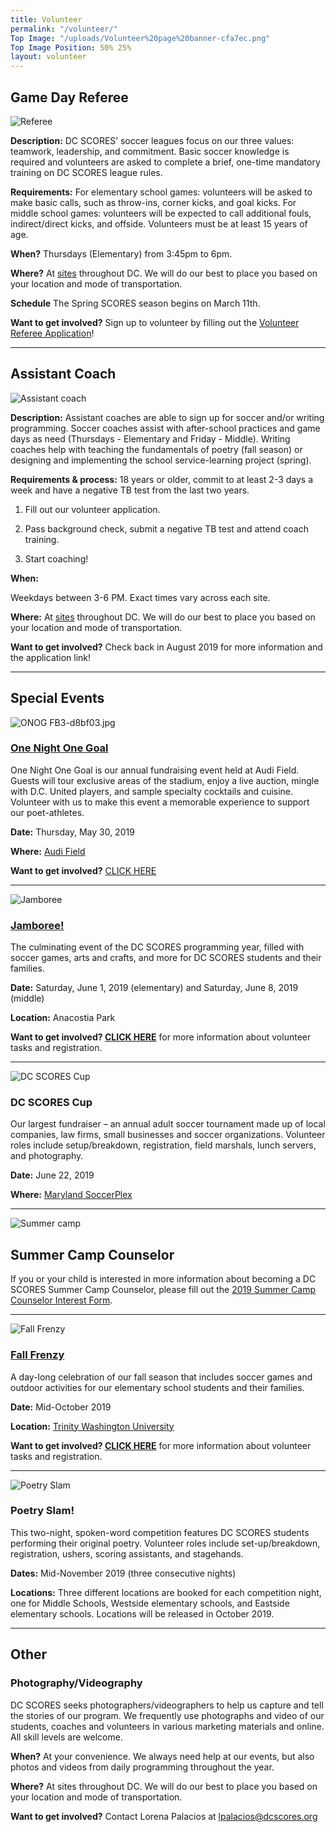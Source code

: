 ```yaml
---
title: Volunteer
permalink: "/volunteer/"
Top Image: "/uploads/Volunteer%20page%20banner-cfa7ec.png"
Top Image Position: 50% 25%
layout: volunteer
---
```


<span id="volunteer-referee"></span>

## Game Day Referee

![Referee](/uploads/volunteer-referee-float-left.jpg)

**Description:**
DC SCORES’ soccer leagues focus on our three values: teamwork, leadership, and commitment. Basic soccer knowledge is required and volunteers are asked to complete a brief, one-time mandatory training on DC SCORES league rules.

**Requirements:**
For elementary school games: volunteers will be asked to make basic calls, such as throw-ins, corner kicks, and goal kicks. For middle school games: volunteers will be expected to call additional fouls, indirect/direct kicks, and offside. Volunteers must be at least 15 years of age.

**When?**
Thursdays (Elementary) from 3:45pm to 6pm.

**Where?**
At <a href="/our-program/program-sites/" target="_blank">sites</a> throughout DC. We will do our best to place you based on your location and mode of transportation.

**Schedule**
The Spring SCORES season begins on March 11th.

**Want to get involved?**
Sign up to volunteer by filling out the [Volunteer Referee Application](https://docs.google.com/forms/d/e/1FAIpQLSdtpW2rvPWQ-mzjq-XRo9frtaUwqTiURtSndRcggh1qTnBKcQ/viewform)!

---

<span id="volunteer-assistant-coach"></span>

## Assistant Coach

![Assistant coach](/uploads/volunteer-assistant-coach-float-left.jpg)

**Description:**
Assistant coaches are able to sign up for soccer and/or writing programming. Soccer coaches assist with after-school practices and game days as need (Thursdays - Elementary and Friday - Middle). Writing coaches help with teaching the fundamentals of poetry (fall season) or designing and implementing the school service-learning project (spring).

**Requirements & process:**
18 years or older, commit to at least 2-3 days a week and have a negative TB test from the last two years.

1. Fill out our volunteer application.

2. Pass background check, submit a negative TB test and attend coach training.

3. Start coaching!

**When:**

Weekdays between 3-6 PM. Exact times vary across each site.

**Where:**
At <a href="/our-program/program-sites/" target="_blank">sites</a> throughout DC. We will do our best to place you based on your location and mode of transportation.

**Want to get involved?**
Check back in August 2019 for more information and the application link!

---

<span id="volunteer-special-events"></span>

## Special Events

![ONOG FB3-d8bf03.jpg](/uploads/ONOG%20FB3-d8bf03.jpg)

### [One Night One Goal](www.onenightonegoal.com)

One Night One Goal is our annual fundraising event held at Audi Field. Guests will tour exclusive areas of the stadium, enjoy a live auction, mingle with D.C. United players, and sample specialty cocktails and cuisine. Volunteer with us to make this event a memorable experience to support our poet-athletes.

**Date:** Thursday, May 30, 2019

**Where:** [Audi Field](https://www.google.com/maps/place/Audi\+Field/@38.8689556,-77.0151054,17z/data=!3m1!4b1!4m5!3m4!1s0x89b7b76255c962df:0x958b3d454edb82d0!8m2!3d38.8689514!4d-77.0129167)

**Want to get involved?** [CLICK HERE](https://docs.google.com/forms/d/e/1FAIpQLScPqsqtppDCRjutCUoxLA6y57ni3_CTJ1mKAjZvCu5_jpvAGA/viewform)

---

![Jamboree](/uploads/volunteer-jamboree-float-left-small.jpg)

### [Jamboree!](https://www.dcscores.org/jamboree/)

The culminating event of the DC SCORES programming year, filled with soccer games, arts and crafts, and more for DC SCORES students and their families.

**Date:** Saturday, June 1, 2019 (elementary) and Saturday, June 8, 2019 (middle)

**Location:** Anacostia Park

**Want to get involved? [CLICK HERE](https://www.dcscores.org/jamboree/)** for more information about volunteer tasks and registration.

---

![DC SCORES Cup](/uploads/volunteer-scores-cup-float-right.jpg)

### DC SCORES Cup

Our largest fundraiser – an annual adult soccer tournament made up of local companies, law firms, small businesses and soccer organizations. Volunteer roles include setup/breakdown, registration, field marshals, lunch servers, and photography.

**Date:** June 22, 2019

**Where:** [Maryland SoccerPlex](https://www.google.com/maps?q=maryland\+soccerplex&um=1&ie=UTF-8&sa=X&ved=0ahUKEwixw42ElYnfAhVqzlkKHeY2BY0Q_AUIDigB)

---

![Summer camp](/uploads/volunteer-summer-camp-float-left.jpg)

## Summer Camp Counselor

If you or your child is interested in more information about becoming a DC SCORES Summer Camp Counselor, please fill out the [2019 Summer Camp Counselor Interest Form](https://docs.google.com/forms/d/e/1FAIpQLSdm3lwtPaIWBnGik0wmCkumA_0mni-xPIUbIWBQ4maPwngo_w/viewform).

---

![Fall Frenzy](/uploads/volunteer-fall-frenzy-float-right-small.jpg)

### [Fall Frenzy](https://www.dcscores.org/fallfrenzy/)

A day-long celebration of our fall season that includes soccer games and outdoor activities for our elementary school students and their families.

**Date:** Mid-October 2019

**Location:** [Trinity Washington University](https://www.google.com/maps/place/Trinity\+Washington\+University/@38.9275815,-77.007104,17z/data=!3m1!4b1!4m5!3m4!1s0x89b7c7f95d00e459:0x5d7b60436fe81cce!8m2!3d38.9275815!4d-77.0049153)

**Want to get involved? [CLICK HERE](https://www.dcscores.org/fallfrenzy/)** for more information about volunteer tasks and registration.

---

![Poetry Slam](/uploads/volunteer-poetry-slam-float-left.jpg)

### Poetry Slam!

This two-night, spoken-word competition features DC SCORES students performing their original poetry. Volunteer roles include set-up/breakdown, registration, ushers, scoring assistants, and stagehands.

**Dates:** Mid-November 2019 (three consecutive nights)

**Locations:** Three different locations are booked for each competition night, one for Middle Schools, Westside elementary schools, and Eastside elementary schools. Locations will be released in October 2019.

---

<span id="volunteer-other"></span>

## Other

### Photography/Videography

DC SCORES seeks photographers/videographers to help us capture and tell the stories of our program. We frequently use photographs and video of our students, coaches and volunteers in various marketing materials and online. All skill levels are welcome.

**When?**
At your convenience. We always need help at our events, but also photos and videos from daily programming throughout the year.

**Where?**
At sites throughout DC. We will do our best to place you based on your location and mode of transportation.

**Want to get involved?**
Contact Lorena Palacios at lpalacios@dcscores.org